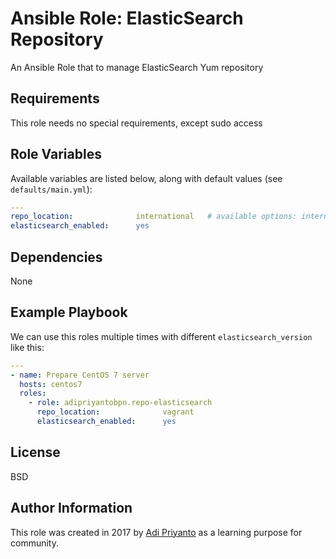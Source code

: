 Ansible Role: ElasticSearch Repository
=========

An Ansible Role that to manage ElasticSearch Yum repository

Requirements
------------

This role needs no special requirements, except sudo access

Role Variables
--------------

Available variables are listed below, along with default values (see `defaults/main.yml`):


```yaml
---
repo_location:              international   # available options: international, vagrant
elasticsearch_enabled:      yes
```

Dependencies
------------

None

Example Playbook
----------------

We can use this roles multiple times with different `elasticsearch_version` like this:

```yaml
---
- name: Prepare CentOS 7 server
  hosts: centos7
  roles:
    - role: adipriyantobpn.repo-elasticsearch
      repo_location:              vagrant
      elasticsearch_enabled:      yes
```

License
-------

BSD

Author Information
------------------

This role was created in 2017 by [Adi Priyanto](https://github.com/adipriyantobpn) as a learning purpose for community.